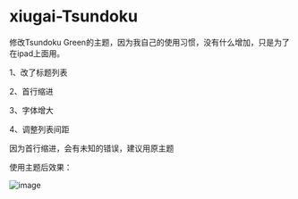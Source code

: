 # xiugai-Tsundoku
修改Tsundoku Green的主题，因为我自己的使用习惯，没有什么增加，只是为了在ipad上面用。

1、改了标题列表

2、首行缩进

3、字体增大

4、调整列表间距

因为首行缩进，会有未知的错误，建议用原主题

使用主题后效果：

![image](https://user-images.githubusercontent.com/100765560/156492619-29a4f1f3-45b5-4713-896f-b64707fade32.png)
